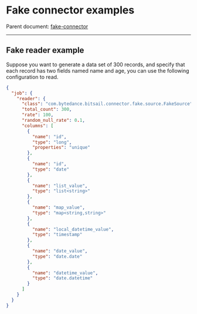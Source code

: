 # Fake  connector examples

Parent document: [fake-connector](./fake.md)

-----

## Fake reader example

Suppose you want to generate a data set of 300 records, and specify that each record has two fields named name and age,
you can use the following configuration to read.

```json
{
  "job": {
    "reader": {
      "class": "com.bytedance.bitsail.connector.fake.source.FakeSource",
      "total_count": 300,
      "rate": 100,
      "random_null_rate": 0.1,
      "columns": [
        {
          "name": "id",
          "type": "long",
          "properties": "unique"
        },
        {
          "name": "id",
          "type": "date"
        },
        {
          "name": "list_value",
          "type": "list<string>"
        },
        {
          "name": "map_value",
          "type": "map<string,string>"
        },
        {
          "name": "local_datetime_value",
          "type": "timestamp"
        },
        {
          "name": "date_value",
          "type": "date.date"
        },
        {
          "name": "datetime_value",
          "type": "date.datetime"
        }
      ]
    }
  }
}
```

